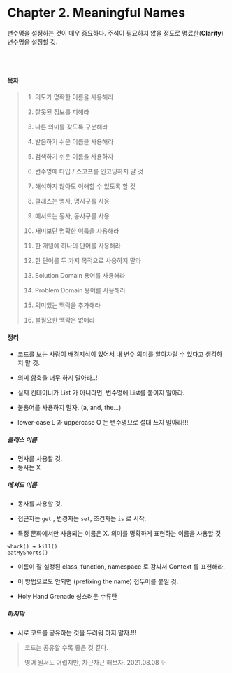 # Chapter 2. Meaningful Names

변수명을 설정하는 것이 매우 중요하다. 주석이 필요하지 않을 정도로 명료한(**Clarity**) 변수명을 설정할 것.

</br></br>

#### 목차

> 1. 의도가 명확한 이름을 사용해라
>
> 2. 잘못된 정보를 피해라
> 3. 다른 의미를 갖도록 구분해라
> 4. 발음하기 쉬운 이름을 사용해라
> 5. 검색하기 쉬운 이름을 사용하자
> 6. 변수명에 타입 / 스코프를 인코딩하지 말 것
> 7. 해석하지 않아도 이해할 수 있도록 할 것
> 8. 클래스는 명사, 명사구를 사용
> 9. 메서드는 동사, 동사구를 사용
> 10. 재미보단 명확한 이름을 사용해라
> 11. 한 개념에 하나의 단어를 사용해라
> 12. 한 단어를 두 가지 목적으로 사용하지 말라
> 13. Solution Domain 용어를 사용해라
> 14. Problem Domain 용어를 사용해라
> 15. 의미있는 맥락을 추가해라
> 16. 불필요한 맥락은 없애라



#### 정리

- 코드를 보는 사람이 배경지식이 있어서 내 변수 의미를 알아차릴 수 있다고 생각하지 말 것.
- 의미 함축을 너무 하지 말아라..!
- 실제 컨테이너가 List 가 아니라면, 변수명에 List를 붙이지 말아라.
- 불용어를 사용하지 말자. (a, and, the...)

- lower-case L 과 uppercase O 는 변수명으로 절대 쓰지 말아라!!!



##### 클래스 이름

- 명사를 사용할 것.
- 동사는 X

##### 메서드 이름

- 동사를 사용할 것.
- 접근자는 `get` , 변경자는 `set`, 조건자는 `is` 로 시작.



- 특정 문화에서만 사용되는 이름은 X. 의미를 명확하게 표현하는 이름을 사용할 것

```
whack() → kill()
eatMyShorts()
```



- 이름이 잘 설정된 class, function, namespace 로 감싸서 Context 를 표현해라.
- 이 방법으로도 안되면 (prefixing the name) 접두어를 붙일 것.



- Holy Hand Grenade 성스러운 수류탄



##### 마지막

- 서로 코드를 공유하는 것을 두려워 하지 말자.!!!

> 코드는 공유할 수록 좋은 것 같다.
>
> 영어 원서도 어렵지만, 차근차근 해보자. 2021.08.08 ✨

